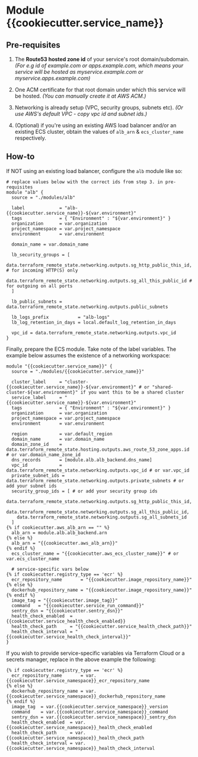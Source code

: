 # Module {{cookiecutter.service_name}}

## Pre-requisites

1. The **Route53 hosted zone id** of your service's root domain/subdomain.
   _(For e.g id of example.com or apps.example.com, which means your service will be hosted as
   myservice.example.com or myservice.apps.example.com)_

2. One ACM certificate for that root domain under which this service will be hosted.
   _(You can manually create it at AWS ACM.)_

3. Networking is already setup (VPC, security groups, subnets etc).
   _(Or use AWS's default VPC - copy vpc id and subnet ids.)_

4. (Optional) if you're using an existing AWS load balancer and/or an existing ECS cluster,
   obtain the values of `alb_arn` & `ecs_cluster_name` respectively.

## How-to

If NOT using an existing load balancer, configure the `alb` module like so:

```hcl
# replace values below with the correct ids from step 3. in pre-requisites
module "alb" {
  source = "./modules/alb"

  label             = "alb-{{cookiecutter.service_name}}-${var.environment}"
  tags              = { "Environment" : "${var.environment}" }
  organization      = var.organization
  project_namespace = var.project_namespace
  environment       = var.environment

  domain_name = var.domain_name

  lb_security_groups = [
    data.terraform_remote_state.networking.outputs.sg_http_public_this_id, # for incoming HTTP(S) only
    data.terraform_remote_state.networking.outputs.sg_all_this_public_id # for outgoing on all ports
  ]

  lb_public_subnets = data.terraform_remote_state.networking.outputs.public_subnets

  lb_logs_prefix           = "alb-logs"
  lb_log_retention_in_days = local.default_log_retention_in_days

  vpc_id = data.terraform_remote_state.networking.outputs.vpc_id
}
```

Finally, prepare the ECS module. Take note of the label variables.
The example below assumes the existence of a networking workspace:

```hcl
module "{{cookiecutter.service_name}}" {
  source = "./modules/{{cookiecutter.service_name}}"

  cluster_label     = "cluster-{{cookiecutter.service_name}}-${var.environment}" # or "shared-cluster-${var.environment}" if you want this to be a shared cluster
  service_label     = "{{cookiecutter.service_name}}-${var.environment}"
  tags              = { "Environment" : "${var.environment}" }
  organization      = var.organization
  project_namespace = var.project_namespace
  environment       = var.environment

  region            = var.default_region
  domain_name       = var.domain_name
  domain_zone_id    = data.terraform_remote_state.hosting.outputs.aws_route_53_zone_apps.id # or var.domain_name_zone_id
  dns_records       = [module.alb.alb_backend.dns_name]
  vpc_id            = data.terraform_remote_state.networking.outputs.vpc_id # or var.vpc_id
  private_subnet_ids = data.terraform_remote_state.networking.outputs.private_subnets # or add your subnet ids
  security_group_ids = [ # or add your security group ids
    data.terraform_remote_state.networking.outputs.sg_http_public_this_id,
    data.terraform_remote_state.networking.outputs.sg_all_this_public_id,
    data.terraform_remote_state.networking.outputs.sg_all_subnets_id
  ]
{% if cookiecutter.aws_alb_arn == "" %}
  alb_arn = module.alb.alb_backend.arn
{% else %}
  alb_arn = "{{cookiecutter.aws_alb_arn}}"
{% endif %}
  ecs_cluster_name = "{{cookiecutter.aws_ecs_cluster_name}}" # or var.ecs_cluster_name

  # service-specific vars below
{% if cookiecutter.registry_type == 'ecr' %}
  ecr_repository_name       = "{{cookiecutter.image_repository_name}}"
{% else %}
  dockerhub_repository_name = "{{cookiecutter.image_repository_name}}"
{% endif %}
  image_tag = "{{cookiecutter.image_tag}}"
  command   = "{{cookiecutter.service_run_command}}"
  sentry_dsn = "{{cookiecutter.sentry_dsn}}"
  health_check_enabled  = {{cookiecutter.service_health_check_enabled}}
  health_check_path     = "{{cookiecutter.service_health_check_path}}"
  health_check_interval = "{{cookiecutter.service_health_check_interval}}"
}
```

If you wish to provide service-specific variables via Terraform Cloud or a secrets manager,
replace in the above example the following:

```hcl
{% if cookiecutter.registry_type == 'ecr' %}
  ecr_repository_name       = var.{{cookiecutter.service_namespace}}_ecr_repository_name
{% else %}
  dockerhub_repository_name = var.{{cookiecutter.service_namespace}}_dockerhub_repository_name
{% endif %}
  image_tag  = var.{{cookiecutter.service_namespace}}_version
  command    = var.{{cookiecutter.service_namespace}}_command
  sentry_dsn = var.{{cookiecutter.service_namespace}}_sentry_dsn
  health_check_enabled  = var.{{cookiecutter.service_namespace}}_health_check_enabled
  health_check_path     = var.{{cookiecutter.service_namespace}}_health_check_path
  health_check_interval = var.{{cookiecutter.service_namespace}}_health_check_interval
```
